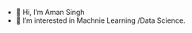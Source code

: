 - 👋 Hi, I’m Aman Singh
- 👀 I’m interested in Machnie Learning /Data Science.
<!---
- 💞️ I’m looking to collaborate on ...
- 📫 How to reach me ...
--->
<!---
amanssnl/amanssnl is a ✨ special ✨ repository because its `README.md` (this file) appears on your GitHub profile.
You can click the Preview link to take a look at your changes.
--->
